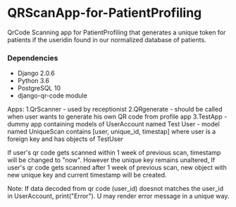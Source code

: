 # QRScanApp-for-PatientProfiling
QrCode Scanning app for PatientProfiling that generates a unique token for patients if the useridin found in our normalized database of patients.


<h3>Dependencies</h3>

<ul>
  <li>Django 2.0.6</li>
  <li>Python 3.6</li>
  <li>PostgreSQL 10</li>
  <li>django-qr-code module</li>
</ul>

Apps:
1.QrScanner - used by receptionist
2.QRgenerate - should be called when user wants to generate his own QR code from profile app
3.TestApp - dummy app containing models of UserAccount named Test User 
          - model named UniqueScan  contains [user, unique_id, timestap] where user is a foreign key and has objects of TestUser
          

If user's qr code gets scanned within 1 week of previous scan, timestamp will be changed to "now". However the unique key remains unaltered,
If user's qr code gets scanned after 1 week of previous scan, new object with new unique key and current timestamp will be created.

Note:
If data decoded from qr code (user_id) doesnot matches the user_id in UserAccount, print("Error"). U may render error message in a unique way.
